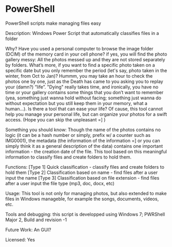 # PowerShell
PowerShell scripts make managing files easy 

Description: Windows Power Script that automatically classifies files in a folder 

Why? Have you used a personal computer to browse the image folder (DCIM) of the memory card in your cell phone? if yes, you will find the photo gallery messy: All the photos messed up and they are not stored separately by folders. What’s more, if you want to find a specific photo taken on a specific date but you only remember the period (let's say, photo taken in the winter, from Oct to Jan)? Hummm, you may take an hour to check the photos one by one, just as the Death has came to you asking you to replay your (damn?) “life”. "Dying" really takes time, and ironically, you have no time or your gallery contains some things that you don’t want to remember (yea, something just wanna hold without facing; something just wanna do without expectation but you still keep them in your memory, what a human...). Is there a tool that can ease your life? Of cause, this tool cannot help you manage your personal life, but can organize your photos for a swift access. (Hope you can skip the unpleasant =] )

Something you should know: Though the name of the photos contains no logic (it can be a hash number or simply, prefix w/ a counter such as IMG0001), the metadata (the information of the information =] or you can simply think it as a general description of the data) contains one important information - the creation date of the file. This tool based on this meaningful information to classify files and create folders to hold them. 

Functions:
  [Type 1] Quick classification - classify files and create folders to hold them 
  [Type 2] Classification based on name - find files after a user input the name 
  [Type 3] Classification based on file extension - find files after a user input the file type (mp3, doc, docx, etc)

Usage: This tool is not only for managing photos, but also extended to make files in Windows manageble, for example the songs, documents, videos, etc. 

Tools and debugging: this script is developped using Windows 7; PWRShell Major 2, Build and revision -1

Future Work: An GUI?

Licensed: Yes 
